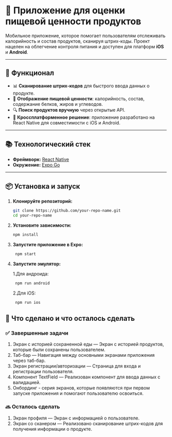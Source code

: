 # 📱 Приложение для оценки пищевой ценности продуктов

Мобильное приложение, которое помогает пользователям отслеживать калорийность и состав продуктов, сканируя штрих-коды. Проект нацелен на облегчение контроля питания и доступен для платформ **iOS** и **Android**.

---

## 🚀 Функционал

- 📊 **Сканирование штрих-кодов** для быстрого ввода данных о продукте.
- 🍎 **Отображение пищевой ценности**: калорийность, состав, содержание белков, жиров и углеводов.
- 🔍 **Поиск продуктов вручную** через открытые API.
- 🎯 **Кроссплатформенное решение**: приложение разработано на React Native для совместимости с iOS и Android.

---

## 📚 Технологический стек

- **Фреймворк:** [React Native](https://reactnative.dev/)
- **Окружение:** [Expo Go](https://expo.dev/go)

---

## 📦 Установка и запуск

1. **Клонируйте репозиторий:**

   ```bash
   git clone https://github.com/your-repo-name.git
   cd your-repo-name
   ```

2. **Установите зависимости:**

   ```bash
   npm install
   ```

3. **Запустите приложение в Expo:**

   ```bash
    npm start
   ```

4. **Запустите эмулятор:**

   1.Для андроида:

   ```bash
    npm run android
   ```

   2.Для iOS:

   ```bash
    npm run ios
   ```

## 📝 Что сделано и что осталось сделать

### ✅ Завершенные задачи
1. Экран с историей сохраненной еды — Экран с историей продуктов, которые были сохранены пользователем.
2. Таб-бар — Навигация между основными экранами приложения через таб-бар.
3. Экран регистрации/авторизации — Страница для входа и регистрации пользователя.
4. Компонент TextField — Реализован компонент для ввода данных с валидацией.
5. Онбординг - серия экранов, которые появляются при первом запуске приложения и помогают пользователю освоиться.

### 🔜 Осталось сделать

1. Экран профиля — Экран с информацией о пользователе.
2. Экран со сканером — Реализовано сканирование штрих-кодов для получения информации о продукте.
